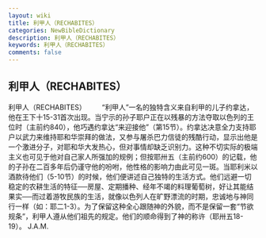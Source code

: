 ```yaml
---
layout: wiki
title: 利甲人（RECHABITES）
categories: NewBibleDictionary
description: 利甲人（RECHABITES）
keywords: 利甲人（RECHABITES）
comments: false
---
```


## 利甲人（RECHABITES）



利甲人（RECHABITES）
　　“利甲人”一名的独特含义来自利甲的儿子约拿达，他在王下十15-31首次出现。当宁示的孙子耶户正在以残暴的方法夺取以色列的王位时（主前约840），他巧遇约拿达“来迎接他”（第15节）。约拿达决意全力支持耶户以武力来维持耶和华崇拜的做法，又参与屠杀巴力信徒的残酷行动，显示出他是一个激进分子，对耶和华大发热心，但对事情却缺乏识别力。这种不切实际的极端主义也可见于他对自己家人所强加的规例；但按耶卅五（主前约600）的记载，他的子孙在二百多年后仍谨守他的吩咐，他性格的影响力由此可见一斑。当耶利米以酒款待他们（5-10节）的时候，他们便讲述自己独特的生活方式。他们远避一切稳定的农耕生活的特征──房屋、定期播种、经年不竭的料理葡萄树，好让其能结果实──而过着游牧民族的生活，就像以色列人在旷野漂流的时期，忠诚地与神同行一样（如：耶二1-3）。为了保留这种全心跟随神的外貌，而不是保留一套“节欲规条”，利甲人遵从他们祖先的规定。他们的顺命得到了神的称许（耶卅五18-19）。
J.A.M.




